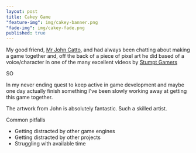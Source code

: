 ```yaml
---
layout: post
title: Cakey Game
"feature-img": img/cakey-banner.png
"fade-img": img/cakey-fade.png
published: true
---
```


My good friend, [Mr John Catto](https://twitter.com/Jonny_Catt_), and had always been chatting about making a game together and, off the back of a piece of pixel art he did based of a voice/character in one of the many excellent videos by [Stumpt Gamers](https://youtube.com/stumptgamers/)

SO

In my never ending quest to keep active in game development and maybe one day actually finish something I've been slowly working away at getting this game together.

The artwork from John is absolutely fantastic. Such a skilled artist.

Common pitfalls

- Getting distracted by other game engines
- Getting distracted by other projects
- Struggling with available time